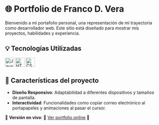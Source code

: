 # 🌐 Portfolio de Franco D. Vera

Bienvenido a mi portafolio personal, una representación de mi trayectoria como desarrollador web. Este sitio está diseñado para mostrar mis proyectos, habilidades y experiencia.

## 💡 Tecnologías Utilizadas

<img src="https://cdn.simpleicons.org/javascript/FFD700" height="30" alt="JavaScript" />
<img src="https://cdn.simpleicons.org/html5/E34F26" height="30" alt="HTML5" />
<img src="https://cdn.simpleicons.org/css3/1572B6" height="30" alt="CSS3" />

## 🎯 Características del proyecto

- **Diseño Responsivo**: Adaptabilidad a diferentes dispositivos y tamaños de pantalla.
- **Interactividad**: Funcionalidades como copiar correo electrónico al portapapeles y animaciones al pasar el cursor.

🔗 **Versión en vivo**: 🚀 [Ver portfolio online](https://tuusuario.github.io/Portfolio-FrancoD.Vera/) 🚀
